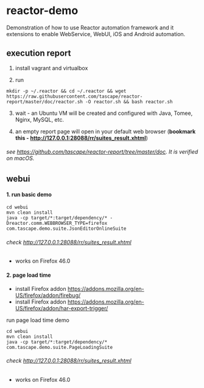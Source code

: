 # reactor-demo
Demonstration of how to use Reactor automation framework and it extensions to enable WebService, WebUI, iOS and Android automation.

## execution report
1. install vagrant and virtualbox

2. run
  ```
mkdir -p ~/.reactor && cd ~/.reactor && wget https://raw.githubusercontent.com/tascape/reactor-report/master/doc/reactor.sh -O reactor.sh && bash reactor.sh
  ```

3. wait - an Ubuntu VM will be created and configured with Java, Tomee, Nginx, MySQL, etc.

4. an empty report page will open in your default web browser (**bookmark this - http://127.0.0.1:28088/rr/suites_result.xhtml**)


###### see https://github.com/tascape/reactor-report/tree/master/doc. It is verified on macOS.


## webui

#### 1. run basic demo
```
cd webui
mvn clean install
java -cp target/*:target/dependency/* -Dreactor.comm.WEBBROWSER_TYPE=firefox com.tascape.demo.suite.JsonEditorOnlineSuite
```
###### check http://127.0.0.1:28088/rr/suites_result.xhtml
* works on Firefox 46.0

#### 2. page load time
* install Firefox addon https://addons.mozilla.org/en-US/firefox/addon/firebug/
* install Firefox addon https://addons.mozilla.org/en-US/firefox/addon/har-export-trigger/

run page load time demo
```
cd webui
mvn clean install
java -cp target/*:target/dependency/* com.tascape.demo.suite.PageLoadingSuite
```
###### check http://127.0.0.1:28088/rr/suites_result.xhtml
* works on Firefox 46.0
